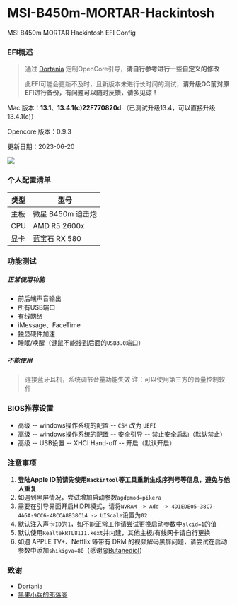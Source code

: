 # MSI-B450m-MORTAR-Hackintosh
MSI B450m MORTAR Hackintosh EFI Config
### EFI概述

> 通过 [Dortania](https://dortania.github.io/OpenCore-Install-Guide/AMD/zen.html) 定制OpenCore引导，**请自行参考进行一些自定义的修改**
>
> 此EFI可能会更新不及时，且新版本未进行长时间的测试，**请升级OC前对原EFI进行备份，有问题可以随时反馈，请多见谅！**

Mac 版本：**13.1、13.4.1(c)22F770820d** （已测试升级13.4，可以直接升级13.4.1(c)）</u>

Opencore 版本：0.9.3

更新日期：2023-06-20

![](https://github.com/NanjolnoRing/blog-img/blob/main/img/Snipaste_2023-08-10_22-12-39.png?raw=true)

### 个人配置清单

| 类型 | 型号              |
| ---- | ----------------- |
| 主板 | 微星 B450m 迫击炮 |
| CPU  | AMD R5 2600x      |
| 显卡 | 蓝宝石 RX 580     |

### 功能测试

##### 正常使用功能

* 前后端声音输出
* 所有USB端口
* 有线网络
* iMessage、FaceTime
* 独显硬件加速
* 睡眠/唤醒（键鼠不能接到后面的`USB3.0`端口）

##### 不能使用

> 连接蓝牙耳机，系统调节音量功能失效
> 注：可以使用第三方的音量控制软件

### BIOS推荐设置

* 高级 -- windows操作系统的配置 -- `CSM` 改为 `UEFI`
* 高级 -- windows操作系统的配置 -- 安全引导 -- 禁止安全启动（默认禁止）
* 高级 -- USB设置 -- XHCI Hand-off -- 开启（默认开启）

### 注意事项
1. **登陆Apple ID前请先使用`Hackintool`等工具重新生成序列号等信息，避免与他人重复**
2. 如遇到黑屏情况，尝试增加启动参数`agdpmod=pikera`
3. 需要在引导界面开启HiDPI模式，请将`NVRAM -> Add -> 4D1EDE05-38C7-4A6A-9CC6-4BCCA8B38C14 -> UIScale`设置为`02`
4. 默认注入声卡`ID`为`1`，如不能正常工作请尝试更换启动参数中`alcid=1`的值
5. 默认使用`RealtekRTL8111.kext`并内建，其他主板/有线网卡请自行更换
6. 如遇 APPLE TV+、Netflix 等带有 DRM 的视频解码黑屏问题，请尝试在启动参数中添加`shikigva=80`【感谢[@Butanediol](https://github.com/Butanediol)】

### 致谢

* [Dortania](https://dortania.github.io/OpenCore-Install-Guide/AMD/zen.html)
* [黑果小兵的部落阁](https://blog.daliansky.net)
